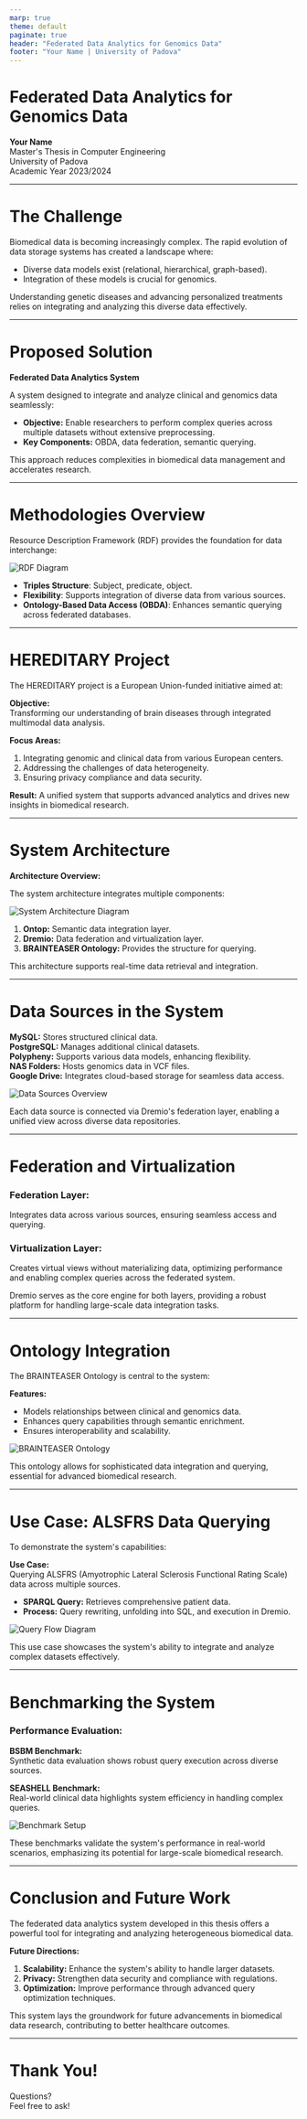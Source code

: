 ```yaml
---
marp: true
theme: default
paginate: true
header: "Federated Data Analytics for Genomics Data"
footer: "Your Name | University of Padova"
---
```


# Federated Data Analytics for Genomics Data

**Your Name**  
Master's Thesis in Computer Engineering  
University of Padova  
Academic Year 2023/2024

---

# The Challenge

Biomedical data is becoming increasingly complex. The rapid evolution of data storage systems has created a landscape where:

- Diverse data models exist (relational, hierarchical, graph-based).
- Integration of these models is crucial for genomics.

Understanding genetic diseases and advancing personalized treatments relies on integrating and analyzing this diverse data effectively.

---

# Proposed Solution

**Federated Data Analytics System**

A system designed to integrate and analyze clinical and genomics data seamlessly:

- **Objective:** Enable researchers to perform complex queries across multiple datasets without extensive preprocessing.
- **Key Components:** OBDA, data federation, semantic querying.

This approach reduces complexities in biomedical data management and accelerates research.

---

# Methodologies Overview

Resource Description Framework (RDF) provides the foundation for data interchange:

![RDF Diagram](res/obda_framework.png)

- **Triples Structure**: Subject, predicate, object.
- **Flexibility**: Supports integration of diverse data from various sources.
- **Ontology-Based Data Access (OBDA)**: Enhances semantic querying across federated databases.

---

# HEREDITARY Project

The HEREDITARY project is a European Union-funded initiative aimed at:

**Objective:**  
Transforming our understanding of brain diseases through integrated multimodal data analysis.

**Focus Areas:**

1. Integrating genomic and clinical data from various European centers.
2. Addressing the challenges of data heterogeneity.
3. Ensuring privacy compliance and data security.

**Result:** A unified system that supports advanced analytics and drives new insights in biomedical research.

---

# System Architecture

**Architecture Overview:**

The system architecture integrates multiple components:

![System Architecture Diagram](res/Drawing1.png)

1. **Ontop:** Semantic data integration layer.
2. **Dremio:** Data federation and virtualization layer.
3. **BRAINTEASER Ontology:** Provides the structure for querying.

This architecture supports real-time data retrieval and integration.

---

# Data Sources in the System

**MySQL:** Stores structured clinical data.  
**PostgreSQL:** Manages additional clinical datasets.  
**Polypheny:** Supports various data models, enhancing flexibility.  
**NAS Folders:** Hosts genomics data in VCF files.  
**Google Drive:** Integrates cloud-based storage for seamless data access.

![Data Sources Overview](res/Drawing2.png)

Each data source is connected via Dremio's federation layer, enabling a unified view across diverse data repositories.

---

# Federation and Virtualization

### Federation Layer:

Integrates data across various sources, ensuring seamless access and querying.

### Virtualization Layer:

Creates virtual views without materializing data, optimizing performance and enabling complex queries across the federated system.

Dremio serves as the core engine for both layers, providing a robust platform for handling large-scale data integration tasks.

---

# Ontology Integration

The BRAINTEASER Ontology is central to the system:

**Features:**

- Models relationships between clinical and genomics data.
- Enhances query capabilities through semantic enrichment.
- Ensures interoperability and scalability.

![BRAINTEASER Ontology](res/brainteaser.png)

This ontology allows for sophisticated data integration and querying, essential for advanced biomedical research.

---

# Use Case: ALSFRS Data Querying

To demonstrate the system's capabilities:

**Use Case:**  
Querying ALSFRS (Amyotrophic Lateral Sclerosis Functional Rating Scale) data across multiple sources.

- **SPARQL Query:** Retrieves comprehensive patient data.
- **Process:** Query rewriting, unfolding into SQL, and execution in Dremio.

![Query Flow Diagram](res/Drawing5.png)

This use case showcases the system's ability to integrate and analyze complex datasets effectively.

---

# Benchmarking the System

### Performance Evaluation:

**BSBM Benchmark:**  
Synthetic data evaluation shows robust query execution across diverse sources.

**SEASHELL Benchmark:**  
Real-world clinical data highlights system efficiency in handling complex queries.

![Benchmark Setup](res/benchmark-setup.png)

These benchmarks validate the system's performance in real-world scenarios, emphasizing its potential for large-scale biomedical research.

---

# Conclusion and Future Work

The federated data analytics system developed in this thesis offers a powerful tool for integrating and analyzing heterogeneous biomedical data.

**Future Directions:**

1. **Scalability:** Enhance the system's ability to handle larger datasets.
2. **Privacy:** Strengthen data security and compliance with regulations.
3. **Optimization:** Improve performance through advanced query optimization techniques.

This system lays the groundwork for future advancements in biomedical data research, contributing to better healthcare outcomes.

---

# Thank You!

Questions?  
Feel free to ask!
